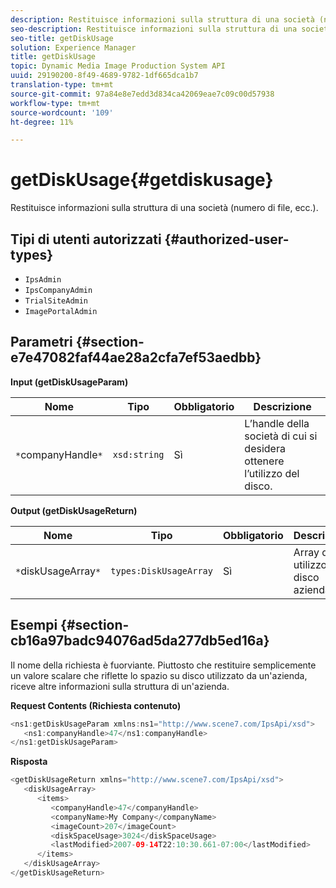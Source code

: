 ```yaml
---
description: Restituisce informazioni sulla struttura di una società (numero di file, ecc.).
seo-description: Restituisce informazioni sulla struttura di una società (numero di file, ecc.).
seo-title: getDiskUsage
solution: Experience Manager
title: getDiskUsage
topic: Dynamic Media Image Production System API
uuid: 29190200-8f49-4689-9782-1df665dca1b7
translation-type: tm+mt
source-git-commit: 97a84e8e7edd3d834ca42069eae7c09c00d57938
workflow-type: tm+mt
source-wordcount: '109'
ht-degree: 11%

---
```



# getDiskUsage{#getdiskusage}

Restituisce informazioni sulla struttura di una società (numero di file, ecc.).

## Tipi di utenti autorizzati {#authorized-user-types}

* `IpsAdmin`
* `IpsCompanyAdmin`
* `TrialSiteAdmin`
* `ImagePortalAdmin`

## Parametri {#section-e7e47082faf44ae28a2cfa7ef53aedbb}

**Input (getDiskUsageParam)**

| Nome | Tipo | Obbligatorio | Descrizione |
|---|---|---|---|
| `*`companyHandle`*` | `xsd:string` | Sì | L’handle della società di cui si desidera ottenere l’utilizzo del disco. |

**Output (getDiskUsageReturn)**

| Nome | Tipo | Obbligatorio | Descrizione |
|---|---|---|---|
| `*`diskUsageArray`*` | `types:DiskUsageArray` | Sì | Array di utilizzo del disco aziendale. |

## Esempi {#section-cb16a97badc94076ad5da277db5ed16a}

Il nome della richiesta è fuorviante. Piuttosto che restituire semplicemente un valore scalare che riflette lo spazio su disco utilizzato da un&#39;azienda, riceve altre informazioni sulla struttura di un&#39;azienda.

**Request Contents (Richiesta contenuto)**

```java
<ns1:getDiskUsageParam xmlns:ns1="http://www.scene7.com/IpsApi/xsd">
   <ns1:companyHandle>47</ns1:companyHandle>
</ns1:getDiskUsageParam>
```

**Risposta**

```java
<getDiskUsageReturn xmlns="http://www.scene7.com/IpsApi/xsd">
   <diskUsageArray>
      <items>
         <companyHandle>47</companyHandle>
         <companyName>My Company</companyName>
         <imageCount>207</imageCount>
         <diskSpaceUsage>3024</diskSpaceUsage>
         <lastModified>2007-09-14T22:10:30.661-07:00</lastModified>
      </items>
   </diskUsageArray>
</getDiskUsageReturn>
```

